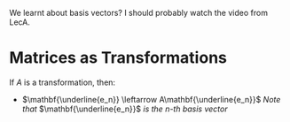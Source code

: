We learnt about basis vectors? I should probably watch the video from LecA.
# Matrices as Transformations
If $A$ is a transformation, then:
- $\mathbf{\underline{e_n}} \leftarrow A\mathbf{\underline{e_n}}$
*Note that* $\mathbf{\underline{e_n}}$ *is the* $n$*-th basis vector*